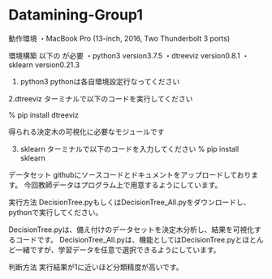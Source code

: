 # Datamining-Group1

動作環境
・MacBook Pro (13-inch, 2016, Two Thunderbolt 3 ports)

環境構築
以下の が必要
・python3 version3.7.5
・dtreeviz version0.8.1
・sklearn version0.21.3

1. python3
pythonは各自環境設定行なってください

2.dtreeviz
ターミナルで以下のコードを実行してください

% pip install dtreeviz

得られる決定木の可視化に必要なモジュールです

3.  sklearn
ターミナルで以下のコードを入力してください
% pip install sklearn

データセット
githubにソースコードとドキュメントをアップロードしております。
今回教師データはプログラム上で用意するようにしています。

実行方法
DecisionTree.pyもしくはDecisionTree_All.pyをダウンロードし、pythonで実行してください。

DecisionTree.pyは、備え付けのデータセットを決定木分析し、結果を可視化するコードです。
DecisionTree_All.pyは、機能としてはDecisionTree.pyとほとんど一緒ですが、学習データを任意で選択できるようにしています。

判断方法
実行結果が1に近いほど分類精度が高いです。
